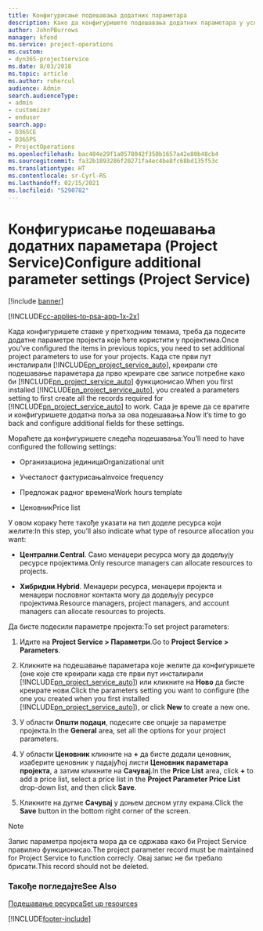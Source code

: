 ```yaml
---
title: Конфигурисање подешавања додатних параметара
description: Како да конфигуришете подешавања додатних параметара у услузи Project Service
author: JohnPBurrows
manager: kfend
ms.service: project-operations
ms.custom:
- dyn365-projectservice
ms.date: 8/03/2018
ms.topic: article
ms.author: ruhercul
audience: Admin
search.audienceType:
- admin
- customizer
- enduser
search.app:
- D365CE
- D365PS
- ProjectOperations
ms.openlocfilehash: bac484e29f1a0578042f350b1657a42e80b48cb4
ms.sourcegitcommit: fa32b1893286f20271fa4ec4be8fc68bd135f53c
ms.translationtype: HT
ms.contentlocale: sr-Cyrl-RS
ms.lasthandoff: 02/15/2021
ms.locfileid: "5290782"
---
```

# <a name="configure-additional-parameter-settings-project-service"></a><span data-ttu-id="c3ede-103">Конфигурисање подешавања додатних параметара (Project Service)</span><span class="sxs-lookup"><span data-stu-id="c3ede-103">Configure additional parameter settings (Project Service)</span></span>

[!include [banner](../includes/psa-now-project-operations.md)]

[!INCLUDE[cc-applies-to-psa-app-1x-2x](../includes/cc-applies-to-psa-app-1x-2x.md)]

<span data-ttu-id="c3ede-104">Када конфигуришете ставке у претходним темама, треба да подесите додатне параметре пројекта које ћете користити у пројектима.</span><span class="sxs-lookup"><span data-stu-id="c3ede-104">Once you’ve configured the items in previous topics, you need to set additional project parameters to use for your projects.</span></span> <span data-ttu-id="c3ede-105">Када сте први пут инсталирали [!INCLUDE[pn_project_service_auto](../includes/pn-project-service-auto.md)], креирали сте подешавање параметара да прво креирате све записе потребне како би [!INCLUDE[pn_project_service_auto](../includes/pn-project-service-auto.md)] функционисао.</span><span class="sxs-lookup"><span data-stu-id="c3ede-105">When you first installed [!INCLUDE[pn_project_service_auto](../includes/pn-project-service-auto.md)], you created a parameters setting to first create all the records required for [!INCLUDE[pn_project_service_auto](../includes/pn-project-service-auto.md)] to work.</span></span> <span data-ttu-id="c3ede-106">Сада је време да се вратите и конфигуришете додатна поља за ова подешавања.</span><span class="sxs-lookup"><span data-stu-id="c3ede-106">Now it’s time to go back and configure additional fields for these settings.</span></span>  
  
 <span data-ttu-id="c3ede-107">Мораћете да конфигуришете следећа подешавања:</span><span class="sxs-lookup"><span data-stu-id="c3ede-107">You’ll need to have configured the following settings:</span></span>  
  
-   <span data-ttu-id="c3ede-108">Организациона јединица</span><span class="sxs-lookup"><span data-stu-id="c3ede-108">Organizational unit</span></span>  
  
-   <span data-ttu-id="c3ede-109">Учесталост фактурисања</span><span class="sxs-lookup"><span data-stu-id="c3ede-109">Invoice frequency</span></span>  
  
-   <span data-ttu-id="c3ede-110">Предложак радног времена</span><span class="sxs-lookup"><span data-stu-id="c3ede-110">Work hours template</span></span>  
  
-   <span data-ttu-id="c3ede-111">Ценовник</span><span class="sxs-lookup"><span data-stu-id="c3ede-111">Price list</span></span>  
 
<span data-ttu-id="c3ede-112">У овом кораку ћете такође указати на тип доделе ресурса који желите:</span><span class="sxs-lookup"><span data-stu-id="c3ede-112">In this step, you’ll also indicate what type of resource allocation you want:</span></span>  
  
- <span data-ttu-id="c3ede-113">**Централни**.</span><span class="sxs-lookup"><span data-stu-id="c3ede-113">**Central**.</span></span> <span data-ttu-id="c3ede-114">Само менаџери ресурса могу да додељују ресурсе пројектима.</span><span class="sxs-lookup"><span data-stu-id="c3ede-114">Only resource managers can allocate resources to projects.</span></span>  
  
- <span data-ttu-id="c3ede-115">**Хибридни**.</span><span class="sxs-lookup"><span data-stu-id="c3ede-115">**Hybrid**.</span></span> <span data-ttu-id="c3ede-116">Менаџери ресурса, менаџери пројекта и менаџери пословног контакта могу да додељују ресурсе пројектима.</span><span class="sxs-lookup"><span data-stu-id="c3ede-116">Resource managers, project managers, and account managers can allocate resources to projects.</span></span>  
  
 
<span data-ttu-id="c3ede-117">Да бисте подесили параметре пројекта:</span><span class="sxs-lookup"><span data-stu-id="c3ede-117">To set project parameters:</span></span>  
  
1. <span data-ttu-id="c3ede-118">Идите на **Project Service > Параметри**.</span><span class="sxs-lookup"><span data-stu-id="c3ede-118">Go to **Project Service > Parameters**.</span></span>  
  
2. <span data-ttu-id="c3ede-119">Кликните на подешавање параметара које желите да конфигуришете (оне које сте креирали када сте први пут инсталирали [!INCLUDE[pn_project_service_auto](../includes/pn-project-service-auto.md)]) или кликните на **Ново** да бисте креирате нови.</span><span class="sxs-lookup"><span data-stu-id="c3ede-119">Click the parameters setting you want to configure (the one you created when you first installed [!INCLUDE[pn_project_service_auto](../includes/pn-project-service-auto.md)]), or click **New** to create a new one.</span></span>  
  
3. <span data-ttu-id="c3ede-120">У области **Општи подаци**, подесите све опције за параметре пројекта.</span><span class="sxs-lookup"><span data-stu-id="c3ede-120">In the **General** area, set all the options for your project parameters.</span></span>  
  
4. <span data-ttu-id="c3ede-121">У области **Ценовник** кликните на **+** да бисте додали ценовник, изаберите ценовник у падајућој листи **Ценовник параметара пројекта**, а затим кликните на **Сачувај**.</span><span class="sxs-lookup"><span data-stu-id="c3ede-121">In the **Price List** area, click **+** to add a price list, select a price list in the **Project Parameter Price List** drop-down list, and then click **Save**.</span></span>  
  
5. <span data-ttu-id="c3ede-122">Кликните на дугме **Сачувај** у доњем десном углу екрана.</span><span class="sxs-lookup"><span data-stu-id="c3ede-122">Click the **Save** button in the bottom right corner of the screen.</span></span>  

> [!NOTE]
> <span data-ttu-id="c3ede-123">Запис параметра пројекта мора да се одржава како би Project Service правилно функционисао.</span><span class="sxs-lookup"><span data-stu-id="c3ede-123">The project parameter record must be maintained for Project Service to function correcly.</span></span> <span data-ttu-id="c3ede-124">Овај запис не би требало брисати.</span><span class="sxs-lookup"><span data-stu-id="c3ede-124">This record should not be deleted.</span></span>

### <a name="see-also"></a><span data-ttu-id="c3ede-125">Такође погледајте</span><span class="sxs-lookup"><span data-stu-id="c3ede-125">See Also</span></span>  
 [<span data-ttu-id="c3ede-126">Подешавање ресурса</span><span class="sxs-lookup"><span data-stu-id="c3ede-126">Set up resources</span></span>](../psa/set-up-resources.md)


[!INCLUDE[footer-include](../includes/footer-banner.md)]